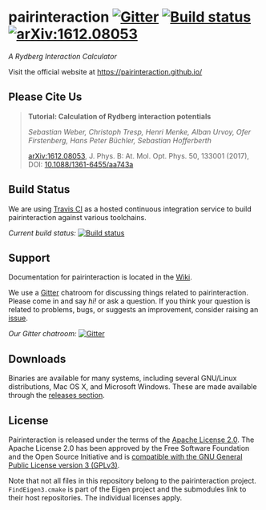 # pairinteraction [![Gitter][gitter-svg]][gitter-room] [![Build status][travis-svg]][travis-link] [![arXiv:1612.08053][arXiv-svg]][arXiv-link]

*A Rydberg Interaction Calculator*

Visit the official website at https://pairinteraction.github.io/

## Please Cite Us

> **Tutorial: Calculation of Rydberg interaction potentials**
>
> *Sebastian Weber, Christoph Tresp, Henri Menke, Alban Urvoy, Ofer Firstenberg, Hans Peter Büchler, Sebastian Hofferberth*
>
> [arXiv:1612.08053][arXiv-link], J. Phys. B: At. Mol. Opt. Phys. 50, 133001 (2017), DOI: [10.1088/1361-6455/aa743a][journal-link]

## Build Status

We are using [Travis CI](https://travis-ci.org) as a hosted continuous integration service to build pairinteraction against various toolchains.

*Current build status:* [![Build status][travis-svg]][travis-link]

## Support

Documentation for pairinteraction is located in the [Wiki][wiki].

We use a [Gitter](https://gitter.im) chatroom for discussing things related to pairinteraction.  Please come in and say *hi!* or ask a question.  If you think your question is related to problems, bugs, or suggests an improvement, consider raising an [issue][issue-tracker].

*Our Gitter chatroom:* [![Gitter][gitter-svg]][gitter-room]

## Downloads

Binaries are available for many systems, including several GNU/Linux distributions, Mac OS X, and Microsoft Windows.  These are made available through the [releases section](https://github.com/pairinteraction/pairinteraction/releases).

## License

Pairinteraction is released under the terms of the [Apache License 2.0](https://www.apache.org/licenses/LICENSE-2.0).  The Apache License 2.0 has been approved by the Free Software Foundation and the Open Source Initiative and is [compatible with the GNU General Public License version 3 (GPLv3)](https://www.gnu.org/licenses/license-list.html#apache2).

Note that not all files in this repository belong to the pairinteraction project.  `FindEigen3.cmake` is part of the Eigen project and the submodules link to their host repositories.  The individual licenses apply.

[travis-svg]: https://travis-ci.org/pairinteraction/pairinteraction.svg?branch=master
[travis-link]: https://travis-ci.org/pairinteraction/pairinteraction
[gitter-svg]: https://badges.gitter.im/Join%20Chat.svg
[gitter-room]: https://gitter.im/pairinteraction/Lobby?utm_source=badge&utm_medium=badge&utm_campaign=pr-badge&utm_content=badge
[arXiv-svg]: https://pairinteraction.github.io/images/arXiv-badge.svg
[arXiv-link]: https://arxiv.org/abs/1612.08053
[journal-link]: https://doi.org/10.1088/1361-6455/aa743a
[wiki]: https://github.com/pairinteraction/pairinteraction/wiki
[issue-tracker]: https://github.com/pairinteraction/pairinteraction/issues
